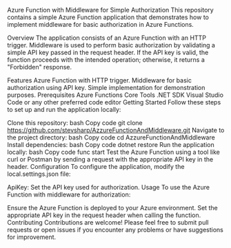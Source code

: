 Azure Function with Middleware for Simple Authorization
This repository contains a simple Azure Function application that demonstrates how to implement middleware for basic authorization in Azure Functions.

Overview
The application consists of an Azure Function with an HTTP trigger. Middleware is used to perform basic authorization by validating a simple API key passed in the request header. If the API key is valid, the function proceeds with the intended operation; otherwise, it returns a "Forbidden" response.

Features
Azure Function with HTTP trigger.
Middleware for basic authorization using API key.
Simple implementation for demonstration purposes.
Prerequisites
Azure Functions Core Tools
.NET SDK
Visual Studio Code or any other preferred code editor
Getting Started
Follow these steps to set up and run the application locally:

Clone this repository:
bash
Copy code
git clone https://github.com/stevsharp/AzzureFunctionAndMiddleware.git
Navigate to the project directory:
bash
Copy code
cd AzzureFunctionAndMiddleware
Install dependencies:
bash
Copy code
dotnet restore
Run the application locally:
bash
Copy code
func start
Test the Azure Function using a tool like curl or Postman by sending a request with the appropriate API key in the header.
Configuration
To configure the application, modify the local.settings.json file:

ApiKey: Set the API key used for authorization.
Usage
To use the Azure Function with middleware for authorization:

Ensure the Azure Function is deployed to your Azure environment.
Set the appropriate API key in the request header when calling the function.
Contributing
Contributions are welcome! Please feel free to submit pull requests or open issues if you encounter any problems or have suggestions for improvement.
